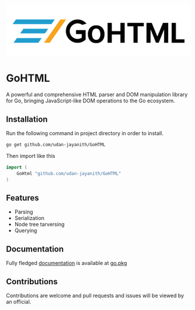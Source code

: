 ![GoHTML logo](https://raw.githubusercontent.com/udan-jayanith/GoHTML/46044619ab943b8ae00301565cc37566d5f2ffa4/assets/media/Black-text%20version.svg)
# GoHTML
A powerful and comprehensive HTML parser and DOM manipulation library for Go, bringing JavaScript-like DOM operations to the Go ecosystem.

## Installation
Run the following command in project directory in order to install. 
```bash
go get github.com/udan-jayanith/GoHTML
```

Then import like this
```go
import (
	GoHtml "github.com/udan-jayanith/GoHTML"
)
```

## Features
 * Parsing
 * Serialization
 * Node tree tarversing
 * Querying

## Documentation
Fully fledged [documentation](https://pkg.go.dev/github.com/udan-jayanith/GoHTML) is available at [go.pkg](https://pkg.go.dev/)

## Contributions
Contributions are welcome and pull requests and issues will be viewed by an official.
